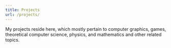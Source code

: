 ```yaml
---
title: Projects
url: /projects/
---
```


My projects reside here, which mostly pertain to computer graphics, games, theoretical computer science, physics, and mathematics and other related topics. 